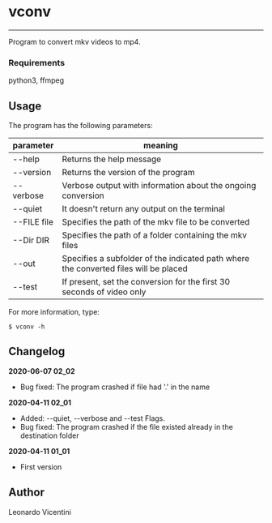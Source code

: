 # vconv

---

Program to convert mkv videos to mp4.

### Requirements

python3, ffmpeg

## Usage

The program has the following parameters:

parameter | meaning
--- | ---
--help | Returns the help message
--version | Returns the version of the program
--verbose | Verbose output with information about the ongoing conversion
--quiet | It doesn't return any output on the terminal
--FILE file | Specifies the path of the mkv file to be converted
--Dir DIR | Specifies the path of a folder containing the mkv files
--out | Specifies a subfolder of the indicated path where the converted files will be placed
--test | If present, set the conversion for the first 30 seconds of video only

For more information, type:

    $ vconv -h

## Changelog

**2020-06-07 02_02**

- Bug fixed: The program crashed if file had '.' in the name

**2020-04-11 02_01**

- Added: --quiet, --verbose and --test Flags.
- Bug fixed: The program crashed if the file existed
  already in the destination folder

**2020-04-11 01_01**

- First version

## Author

Leonardo Vicentini